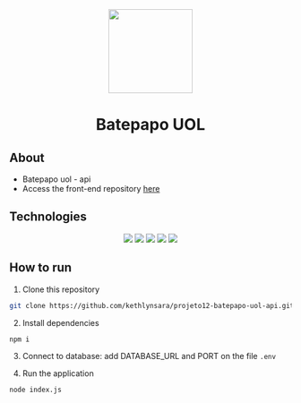 <div align="center">
  <img width="150px" src="https://logospng.org/download/uol/logo-uol-icon-1024.png" >
  <h1>Batepapo UOL</h1>
</div>

## About
- Batepapo uol - api
- Access the front-end repository <a href="https://github.com/kethlynsara/projeto5-batepapo-uol">here</a>

## Technologies
<div align="center" >
  	<img src="https://img.shields.io/badge/Node.js-339933?style=for-the-badge&logo=nodedotjs&logoColor=white" >
  	<img src="https://img.shields.io/badge/JavaScript-323330?style=for-the-badge&logo=javascript&logoColor=F7DF1E" >
  	<img src="https://img.shields.io/badge/Express.js-000000?style=for-the-badge&logo=express&logoColor=white" >
    <img src="https://img.shields.io/badge/git-%23F05033.svg?style=for-the-badge&logo=git&logoColor=white" >
    <img src="https://img.shields.io/badge/MongoDB-4EA94B?style=for-the-badge&logo=mongodb&logoColor=white" >
</div>

## How to run

1. Clone this repository
```bash
git clone https://github.com/kethlynsara/projeto12-batepapo-uol-api.git
```
2. Install dependencies
```bash
npm i
```
3. Connect to database: add DATABASE_URL and PORT on the file `.env`

4. Run the application
```bash
node index.js
```
